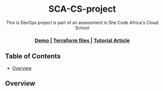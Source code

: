 <h1 align="center">SCA-CS-project</h1>

<div align="center">
   This is DevOps project is part of an assessment in She Code Africa's Cloud School
</div>

<div align="center">
  <h3>
    <a href="https://goodiec-team-page.netlify.app">
      Demo
    </a>
    <span> | </span>
    <a href="https://devchallenges.io/solutions/4w1dkJ1VmNYkifi68dej">
      Terraform files
    </a>
    <span> | </span>
    <a href="https://devchallenges.io/challenges/hhmesazsqgKXrTkYkt0U">
      Tutorial Article
    </a>
  </h3>
</div>

<!-- TABLE OF CONTENTS -->

## Table of Contents

- [Overview](#overview)
  <!-- - [Built With](#built-with) -->
<!-- - [Features](#features) -->

<!-- OVERVIEW -->

## Overview

